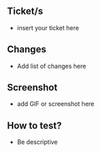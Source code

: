 ## Ticket/s
- insert your ticket here

## Changes
- Add list of changes here

## Screenshot
- add GIF or screenshot here

## How to test?
- Be descriptive

